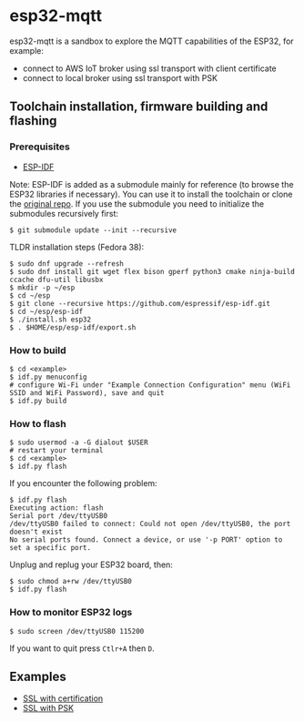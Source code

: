 # esp32-mqtt

esp32-mqtt is a sandbox to explore the MQTT capabilities of the ESP32, for example:
- connect to AWS IoT broker using ssl transport with client certificate
- connect to local broker using ssl transport with PSK

## Toolchain installation, firmware building and flashing

### Prerequisites

- [ESP-IDF](https://docs.espressif.com/projects/esp-idf/en/latest/esp32/get-started/)

Note: ESP-IDF is added as a submodule mainly for reference (to browse the ESP32 libraries if necessary). You can use it to install the toolchain or clone the [original repo](https://github.com/espressif/esp-idf). If you use the submodule you need to initialize the submodules recursively first:

```
$ git submodule update --init --recursive
```

TLDR installation steps (Fedora 38):

```
$ sudo dnf upgrade --refresh
$ sudo dnf install git wget flex bison gperf python3 cmake ninja-build ccache dfu-util libusbx
$ mkdir -p ~/esp
$ cd ~/esp
$ git clone --recursive https://github.com/espressif/esp-idf.git
$ cd ~/esp/esp-idf
$ ./install.sh esp32
$ . $HOME/esp/esp-idf/export.sh

```

### How to build

```
$ cd <example>
$ idf.py menuconfig
# configure Wi-Fi under "Example Connection Configuration" menu (WiFi SSID and WiFi Password), save and quit
$ idf.py build
```

### How to flash

```
$ sudo usermod -a -G dialout $USER
# restart your terminal
$ cd <example>
$ idf.py flash
```

If you encounter the following problem:

```
$ idf.py flash
Executing action: flash
Serial port /dev/ttyUSB0
/dev/ttyUSB0 failed to connect: Could not open /dev/ttyUSB0, the port doesn't exist
No serial ports found. Connect a device, or use '-p PORT' option to set a specific port.
```

Unplug and replug your ESP32 board, then:

```
$ sudo chmod a+rw /dev/ttyUSB0
$ idf.py flash
```

### How to monitor ESP32 logs

```
$ sudo screen /dev/ttyUSB0 115200
```

If you want to quit press `Ctlr+A` then `D`.

## Examples

- [SSL with certification](/ssl_mutual_auth/)
- [SSL with PSK](/ssl_psk/)
